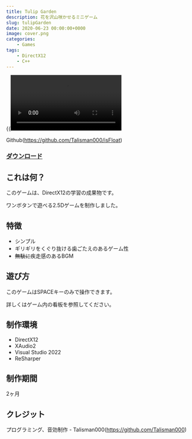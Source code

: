 ```yaml
---
title: Tulip Garden
description: 花を沢山咲かせるミニゲーム
slug: tulipGarden
date: 2020-06-23 00:00:00+0000
image: cover.png
categories:
    - Games
tags:
    - DirectX12
    - C++
---
```

{{<video src="isFloat.mp4">}}

Github(https://github.com/Talisman000/isFloat)

### [ダウンロード](https://github.com/Talisman000/isFloat/releases/download/1.0.0/isFloat100Win.zip)


## これは何？
このゲームは、DirectX12の学習の成果物です。

ワンボタンで遊べる2.5Dゲームを制作しました。

## 特徴
- シンプル
- ギリギリをくぐり抜ける歯ごたえのあるゲーム性
- ~~無駄に~~疾走感のあるBGM

## 遊び方
このゲームはSPACEキーのみで操作できます。

詳しくはゲーム内の看板を参照してください。

## 制作環境
- DirectX12
- XAudio2
- Visual Studio 2022
- ReSharper

## 制作期間
2ヶ月

## クレジット
プログラミング、音効制作 - Talisman000(https://github.com/Talisman000)